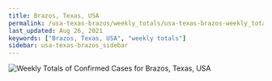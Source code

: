 ```yaml
---
title: Brazos, Texas, USA
permalink: /usa-texas-brazos/weekly_totals/usa-texas-brazos-weekly_totals.html
last_updated: Aug 26, 2021
keywords: ["Brazos, Texas, USA", "weekly totals"]
sidebar: usa-texas-brazos_sidebar
---
```


![Weekly Totals of Confirmed Cases for Brazos, Texas, USA](/covid_tracker/images/graphs/usa-texas-brazos-weekly_totals_graph.png)
